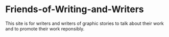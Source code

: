 # Friends-of-Writing-and-Writers
This site is for writers and writers of graphic stories to talk about their work and to promote their work reponsibly.
